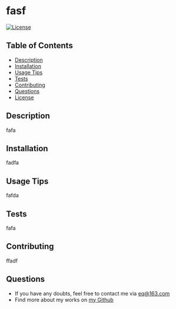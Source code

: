 
# fasf

[![License](https://img.shields.io/badge/License-Apache_2.0-blue.svg)](https://opensource.org/licenses/Apache-2.0)


## Table of Contents
- [Description](#desc)
- [Installation](#install)
- [Usage Tips](#usage)
- [Tests](#tests)
- [Contributing](#contributing)
- [Questions](#questions)
- [License](#license)


<a name='desc'></a>
## Description

fafa

<a name='install'></a>
## Installation

fadfa

<a name='usage'></a>
## Usage Tips

fafda

<a name='tests'></a>
## Tests

fafa

<a name='contributing'></a>
## Contributing

ffadf

<a name='questions'></a>
## Questions

* If you have any doubts, feel free to contact me via eq@163.com
* Find more about my works on [my Github](https://github.com/fdafa)

